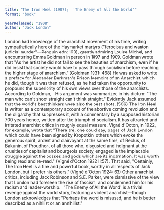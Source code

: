 ```yaml
---
title: "The Iron Heel (1907);  'The Enemy of All the World'"
format: "book"

yearReleased: "1908"
author: "Jack London"
---
```

London had knowledge of the anarchist movement of his time, writing sympathetically here of the Haymarket martyrs ("ferocious and wanton judicial murder"—Penguin edn: 163), greatly admiring Louise Michel, and encountering Emma Goldman in person in 1897 and 1909. Goldman wrote that "As the artist he did not fail to see the beauties of anarchism, even if he did insist that society would have to pass through socialism before reaching the higher stage of anarchism." (Goldman 1931: 468) He was asked to write a preface for Alexander Berkman's Prison Memoirs of an Anarchist, which he did, though it was then refused, as he had taken the opportunity to propound the superiority of his own views over those of the anarchists. According to Goldman,
 
His argument was summarized in his dictum: "The man who  can't shoot straight can't think straight." Evidently Jack assumed that the  world's best thinkers were also the best shots. (506)
The Iron Heel is written as a contemporary account of the abortive coming revolution and the oligarchy that suppresses it, with a commentary by a supposed historian 700 years hence, written after the triumph of socialism. It has attracted and irritated anarchist critics in roughly equal measure. Vigné d'Octon, in 1922, for example, wrote that  "There are, one could say, pages of Jack London which could have been signed by Kropotkin, others which evoke the generous spirit, ardent and clairvoyant at the same time, of Reclus, of Bakunin, of Proudhon, of all those who, disgusted and indignant at the cruelties of capitalist and bourgeois society, engaged in the implacable struggle against the bosses and gods which are its incarnation. It was worth being read and re-read." (Vigné d'Octon 1922 II:57). That said,  "Certainly, The Iron Heel is a fine and powerful book, worthy in all respects of Jack London, but I prefer his others." (Vigné d'Octon 1924: 63)  Other anarchist critics, including Jack Robinson and S.E. Parker, were  dismissive of the view that London had foreseen the rise of fascism, and  condemned him for his racism and leader-worship.
 
'The Enemy of All the World' is a trivial  revenge against the world story, featuring a violent anarchist—though London  acknowledges that "Perhaps the word is misused, and he is better described as a  nihilist or an annihilist."